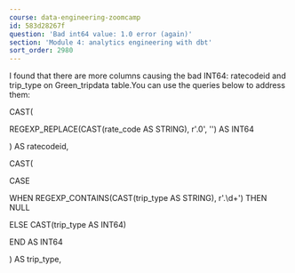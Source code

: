 ```yaml
---
course: data-engineering-zoomcamp
id: 583d28267f
question: 'Bad int64 value: 1.0 error (again)'
section: 'Module 4: analytics engineering with dbt'
sort_order: 2980
---
```


I found that there are more columns causing the bad INT64: ratecodeid and trip_type on Green_tripdata table.You can use the queries below to address them:

CAST(

REGEXP_REPLACE(CAST(rate_code AS STRING), r'\.0', '') AS INT64

) AS ratecodeid,

CAST(

CASE

WHEN REGEXP_CONTAINS(CAST(trip_type AS STRING), r'\.\d+') THEN NULL

ELSE CAST(trip_type AS INT64)

END AS INT64

) AS trip_type,


